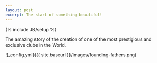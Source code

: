 ```yaml
---
layout: post
excerpt: The start of something beautiful!
---
```

{% include JB/setup %}

The amazing story of the creation of one of the most prestigious and exclusive clubs in the World.

![_config.yml]({{ site.baseurl }}/images/founding-fathers.png)

